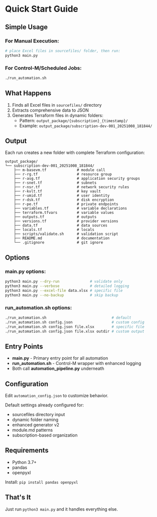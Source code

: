 # Quick Start Guide

## Simple Usage

### For Manual Execution:
```bash
# place Excel files in sourcefiles/ folder, then run:
python3 main.py
```

### For Control-M/Scheduled Jobs:
```bash
./run_automation.sh
```

## What Happens

1. Finds all Excel files in `sourcefiles/` directory
2. Extracts comprehensive data to JSON
3. Generates Terraform files in dynamic folders:
   - Pattern: `output_package/{subscription}_{timestamp}/`
   - Example: `output_package/subscription-dev-001_20251008_181844/`

## Output

Each run creates a new folder with complete Terraform configuration:
```
output_package/
└── subscription-dev-001_20251008_181844/
    ├── m-basevm.tf              # module call
    ├── r-rg.tf                  # resource group
    ├── r-asg.tf                 # application security groups
    ├── r-snet.tf                # subnets
    ├── r-nsr.tf                 # network security rules
    ├── r-kvlt.tf                # key vault
    ├── r-umid.tf                # user identity
    ├── r-dsk.tf                 # disk encryption
    ├── r-pe.tf                  # private endpoints
    ├── variables.tf             # variable declarations
    ├── terraform.tfvars         # variable values
    ├── outputs.tf               # outputs
    ├── versions.tf              # provider versions
    ├── data.tf                  # data sources
    ├── locals.tf                # locals
    ├── scripts/validate.sh      # validation script
    ├── README.md                # documentation
    └── .gitignore               # git ignore
```

## Options

### main.py options:
```bash
python3 main.py --dry-run              # validate only
python3 main.py --verbose              # detailed logging
python3 main.py --excel-file data.xlsx # specific file
python3 main.py --no-backup            # skip backup
```

### run_automation.sh options:
```bash
./run_automation.sh                              # default
./run_automation.sh config.json                  # custom config
./run_automation.sh config.json file.xlsx        # specific file
./run_automation.sh config.json file.xlsx outdir # custom output
```

## Entry Points

- **main.py** - Primary entry point for all automation
- **run_automation.sh** - Control-M wrapper with enhanced logging
- Both call **automation_pipeline.py** underneath

## Configuration

Edit `automation_config.json` to customize behavior.

Default settings already configured for:
- sourcefiles directory input
- dynamic folder naming
- enhanced generator v2
- module.md patterns
- subscription-based organization

## Requirements

- Python 3.7+
- pandas
- openpyxl

Install: `pip install pandas openpyxl`

## That's It

Just run `python3 main.py` and it handles everything else.

